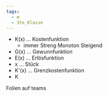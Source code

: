 ```yaml
---
tags:
  - m
  - 3te_Klasse
---
```

- K(x) ... Kostenfunktion
	- immer Streng Monoton Steigend
- G(x) ... Gewunnfunktion
- E(x) ... Erlösfunktion
- x  ... Stück
- K'(x) ... Grenzkostenfunktion
- K

Folien auf teams

